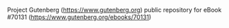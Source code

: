 Project Gutenberg (https://www.gutenberg.org) public repository for
eBook #70131 (https://www.gutenberg.org/ebooks/70131)
